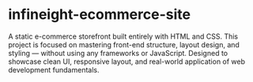 # infineight-ecommerce-site
A static e-commerce storefront built entirely with HTML and CSS. This project is focused on mastering front-end structure, layout design, and styling — without using any frameworks or JavaScript. Designed to showcase clean UI, responsive layout, and real-world application of web development fundamentals.
